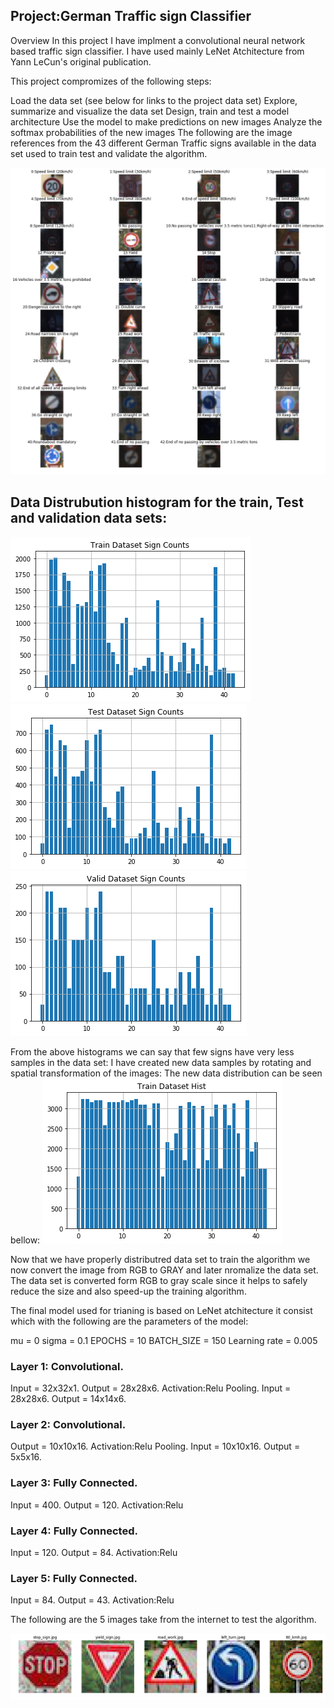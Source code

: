 ## Project:German Traffic sign Classifier

Overview In this project I have implment a convolutional neural network based traffic sign classifier. I have used mainly LeNet Atchitecture from Yann LeCun's original publication.

This project compromizes of the following steps:

Load the data set (see below for links to the project data set)
Explore, summarize and visualize the data set
Design, train and test a model architecture
Use the model to make predictions on new images
Analyze the softmax probabilities of the new images
The following are the image references from the 43 different German Traffic signs available in the data set used to train test and validate the algorithm.

![alt tag](https://github.com/raghu467/Traffic_sign_classfier/blob/master/Readme_images/43_data_samples.png)

## Data Distrubution histogram for the train, Test and validation data sets:

![alt tag](https://github.com/raghu467/Traffic_sign_classfier/blob/master/Readme_images/train_hist_un_normal.png)
![alt tag](https://github.com/raghu467/Traffic_sign_classfier/blob/master/Readme_images/test_histo_unnormal.png)
![alt tag](https://github.com/raghu467/Traffic_sign_classfier/blob/master/Readme_images/valid_histo_un_normal.png)


From the above histograms we can say that few signs have very less samples in the data set: I have created new data samples by rotating and spatial transformation of the images: The new data distribution can be seen bellow:
![alt tag](https://github.com/raghu467/Traffic_sign_classfier/blob/master/Readme_images/train_hist_normal.png)

Now that we have properly distributred data set to train the algorithm we now convert the image from RGB to GRAY and later nromalize the data set. The data set is converted form RGB to gray scale since it helps to safely reduce the size and also speed-up the training algorithm.

The final model used for trianing is based on LeNet atchitecture it consist which  with the following  are the parameters of the model:

mu = 0
sigma = 0.1
EPOCHS = 10
BATCH_SIZE = 150
Learning rate = 0.005

### Layer 1: Convolutional.
Input = 32x32x1. 
Output = 28x28x6. 
Activation:Relu
Pooling. Input = 28x28x6. Output = 14x14x6.

### Layer 2: Convolutional.
Output = 10x10x16. 
Activation:Relu
Pooling. Input = 10x10x16. Output = 5x5x16.

### Layer 3: Fully Connected. 
Input = 400.
Output = 120.
Activation:Relu

### Layer 4: Fully Connected.
Input = 120.
Output = 84. 
Activation:Relu

### Layer 5: Fully Connected.
Input = 84. 
Output = 43. 
Activation:Relu

The following are the 5 images take from the internet to test the algorithm.

![alt tag](https://github.com/raghu467/Traffic_sign_classfier/blob/master/Readme_images/data_samples_5.png)

 

